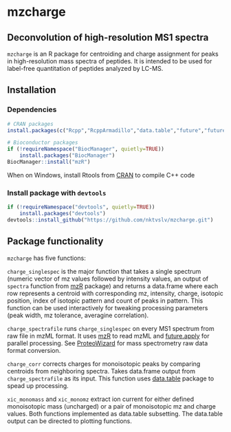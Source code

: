 # mzcharge
## Deconvolution of high-resolution MS1 spectra
`mzcharge` is an R package for centroiding and charge assignment for peaks in
high-resolution mass spectra of peptides. It is intended to be used for
label-free quantitation of peptides analyzed by LC-MS.

## Installation

### Dependencies
```R
# CRAN packages
install.packages(c("Rcpp","RcppArmadillo","data.table","future","future.apply"))

# Bioconductor packages
if (!requireNamespace("BiocManager", quietly=TRUE))
    install.packages("BiocManager")
BiocManager::install("mzR")
```
When on Windows, install Rtools from [CRAN](https://cran.r-project.org) to 
compile C++ code

### Install package with `devtools`
```R
if (!requireNamespace("devtools", quietly=TRUE))
    install.packages("devtools")
devtools::install_github("https://github.com/nktvslv/mzcharge.git")
```

## Package functionality
`mzcharge` has five functions:

`charge_singlespec` is the major function that takes a single spectrum (numeric
vector of mz values followed by intensity values, an output of `spectra`
function from [mzR](https://github.com/sneumann/mzR/) package) and returns a
data.frame where each row represents a centroid with corresponding mz, 
intensity, charge, isotopic position, index of isotopic pattern and count of 
peaks in pattern. This function can be used interactively for tweaking processing
parameters (peak width, mz tolerance, averagine correlation).

`charge_spectrafile` runs `charge_singlespec` on every MS1 spectrum from
raw file in mzML format. It uses [mzR](https://github.com/sneumann/mzR/) to read 
mzML and [future.apply](https://cran.r-project.org/package=future.apply) for 
parallel processing. See [ProteoWizard](http://proteowizard.sourceforge.net)
for mass spectrometry raw data format conversion.

`charge_corr` corrects charges for monoisotopic peaks by comparing centroids
from neighboring spectra. Takes data.frame output from `charge_spectrafile`
as its input. This function uses 
[data.table](https://cran.r-project.org/package=data.table) package to spead
up processing.

`xic_monomass` and `xic_monomz` extract ion current for either defined 
monoisotopic mass (uncharged) or a pair of monoisotopic mz and charge values. 
Both functions implemented as data.table subsetting. The data.table output can
be directed to plotting functions.
